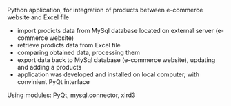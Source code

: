 Python application, for integration of products between e-commerce website and Excel file

- import prodicts data from MySql database located on external server (e-commerce website)
- retrieve prodicts data from Excel file
- comparing obtained data, processing them
- export data back to MySql database (e-commerce website), updating and adding a products
- application was developed and installed on local computer, with convinient PyQt interface

Using modules: PyQt, mysql.connector, xlrd3
